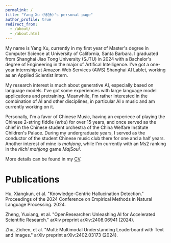 ```yaml
---
permalink: /
title: "Yang Xu (徐扬)'s personal page"
author_profile: true
redirect_from: 
  - /about/
  - /about.html
---
```


My name is Yang Xu, currently in my first year of Master's degree in Computer Science at University of California, Santa Barbara. I graduated from Shanghai Jiao Tong University (SJTU) in 2024 with a Bachelor's degree of Engineering in the major of Artifical Intelligence. I've got a one-year internship at Amazon Web Services (AWS) Shanghai AI Lablet, working as an Applied Scientist Intern. 

My research interest is much about generative AI, especially based on language models. I've got some experiences with large language model applications and pretraining. Meanwhile, I'm rather interested in the combination of AI and other disciplines, in particular AI x music and am currently working on it.

Personally, I'm a favor of Chinese Music, having an experiece of playing the Chinese 2-string fiddle (*erhu*) for over 15 years, and once served as the chief in the Chinese student orchestra of the China Welfare Institute Children's Palace. During my undergraduate years, I served as the conductor of the student Chinese music club there for one and a half years. Another interest of mine is *mahjong*, while I'm currently with an Ms2 ranking in the *riichi mahjong* game *MajSoul*.

More details can be found in my [CV](../files/Resume_yangxu_modified.pdf).

Publications
=====
Hu, Xiangkun, et al. "Knowledge-Centric Hallucination Detection." Proceedings of the 2024 Conference on Empirical Methods in Natural Language Processing. 2024.

Zheng, Yuxiang, et al. "OpenResearcher: Unleashing AI for Accelerated Scientific Research." arXiv preprint arXiv:2408.06941 (2024).

Zhu, Zichen, et al. "Multi: Multimodal Understanding Leaderboard with Text and Images." arXiv preprint arXiv:2402.03173 (2024).